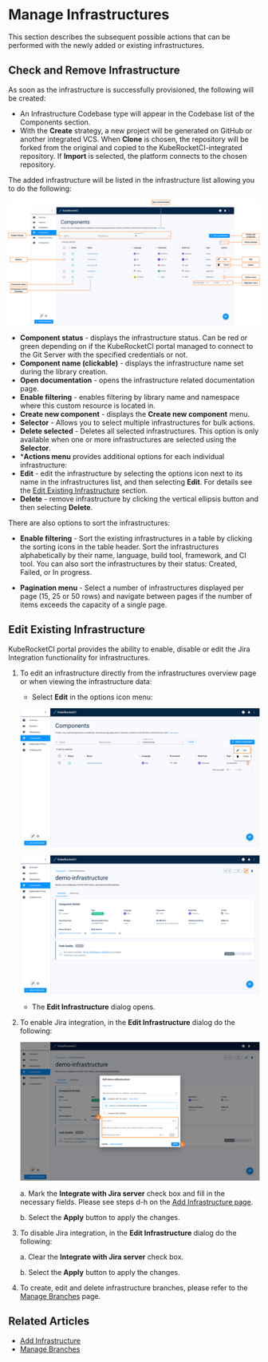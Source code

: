 # Manage Infrastructures

<head>
  <link rel="canonical" href="https://docs.kuberocketci.io/docs/user-guide/infrastructure/" />
</head>

This section describes the subsequent possible actions that can be performed with the newly added or existing infrastructures.

## Check and Remove Infrastructure

As soon as the infrastructure is successfully provisioned, the following will be created:

* An Infrastructure Codebase type will appear in the Codebase list of the Components section.
* With the **Create** strategy, a new project will be generated on GitHub or another integrated VCS. When **Clone** is chosen, the repository will be forked from the original and copied to the KubeRocketCI-integrated repository. If **Import** is selected, the platform connects to the chosen repository.

The added infrastructure will be listed in the infrastructure list allowing you to do the following:

![Components menu](../assets/user-guide/components/components-manage-components-menu.png "Components menu")

* **Component status** - displays the infrastructure status. Can be red or green depending on if the KubeRocketCI portal managed to connect to the Git Server with the specified credentials or not.
* **Component name (clickable)** - displays the infrastructure name set during the library creation.
* **Open documentation** - opens the infrastructure related documentation page.
* **Enable filtering** - enables filtering by library name and namespace where this custom resource is located in.
* **Create new component** - displays the **Create new component** menu.
* **Selector** - Allows you to select multiple infrastructures for bulk actions.
* **Delete selected** - Deletes all selected infrastructures. This option is only available when one or more infrastructures are selected using the **Selector**.
* ***Actions menu** provides additional options for each individual infrastructure:
* **Edit** - edit the infrastructure by selecting the options icon next to its name in the infrastructures list, and then selecting **Edit**. For details see the [Edit Existing Infrastructure](#edit-existing-infrastructure) section.
* **Delete** - remove infrastructure by clicking the vertical ellipsis button and then selecting **Delete**.

There are also options to sort the infrastructures:

* **Enable filtering** - Sort the existing infrastructures in a table by clicking the sorting icons in the table header. Sort the infrastructures alphabetically by their name, language, build tool, framework, and CI tool. You can also sort the infrastructures by their status: Created, Failed, or In progress.

* **Pagination menu** - Select a number of infrastructures displayed per page (15, 25 or 50 rows)  and navigate between pages if the number of items exceeds the capacity of a single page.

## Edit Existing Infrastructure

KubeRocketCI portal provides the ability to enable, disable or edit the Jira Integration functionality for infrastructures.

1. To edit an infrastructure directly from the infrastructures overview page or when viewing the infrastructure data:

    * Select **Edit** in the options icon menu:

    ![Edit infrastructure on the Infrastructures overview page](../assets/user-guide/components/infrastructure/infrastructure-manage-components-edit-infrastructure-1.png "Edit infrastructure on the Infrastructures overview page")

    ![Edit infrastructure when viewing the infrastructure data](../assets/user-guide/components/infrastructure/infrastructure-manage-components-edit-infrastructure-2.png "Edit infrastructure when viewing the infrastructure data")

    * The **Edit Infrastructure** dialog opens.

2. To enable Jira integration, in the **Edit Infrastructure** dialog do the following:

    ![Edit infrastructure](../assets/user-guide/components/infrastructure/infrastructure-manage-edit-codebase-infrastructure.png "Edit infrastructure")

    a. Mark the **Integrate with Jira server** check box and fill in the necessary fields. Please see steps d-h on the [Add Infrastructure page](add-infrastructure.md).

    b. Select the **Apply** button to apply the changes.

3. To disable Jira integration, in the **Edit Infrastructure** dialog do the following:

    a. Clear the **Integrate with Jira server** check box.

    b. Select the **Apply** button to apply the changes.

4. To create, edit and delete infrastructure branches, please refer to the [Manage Branches](../user-guide/manage-branches.md) page.

## Related Articles

* [Add Infrastructure](add-infrastructure.md)
* [Manage Branches](../user-guide/manage-branches.md)
